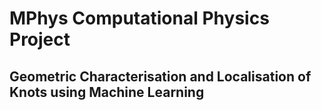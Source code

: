 # MPhys Computational Physics Project

## Geometric Characterisation and Localisation of Knots using Machine Learning 

